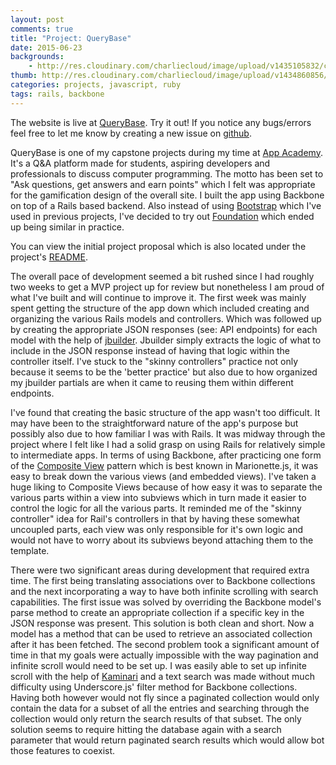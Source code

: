 ```yaml
---
layout: post
comments: true
title: "Project: QueryBase"
date: 2015-06-23
backgrounds:
    - http://res.cloudinary.com/charliecloud/image/upload/v1435105832/charblog/querybase_bg.jpg
thumb: http://res.cloudinary.com/charliecloud/image/upload/v1434860856/logo_11_lycarl.png
categories: projects, javascript, ruby
tags: rails, backbone
---
```


The website is live at [QueryBase](http://www.querybase.me). Try it out! If you notice any bugs/errors feel free to let me know by creating a new issue on [github](https://github.com/ChanChar/queryBase).

QueryBase is one of my capstone projects during my time at [App Academy](http://www.appacademy.io/#). It's a Q&A platform made for students, aspiring developers and professionals to discuss computer programming. The motto has been set to "Ask questions, get answers and earn points" which I felt was appropriate for the gamification design of the overall site. I built the app using  Backbone on top of a Rails based backend. Also instead of using [Bootstrap](http://getbootstrap.com/) which I've used in previous projects, I've decided  to try out [Foundation](http://foundation.zurb.com/) which ended up being similar in practice.

You can view the initial project proposal which is also located under the project's [README](https://github.com/ChanChar/queryBase#querybase-project-proposal).

The overall pace of development seemed a bit rushed since I had roughly two weeks to get a MVP project up for review but nonetheless I am proud of what I've built and will continue to improve it. The first week was mainly spent getting the structure of the app down which included creating and organizing the various Rails models and controllers. Which was followed up by creating the appropriate JSON responses (see: API endpoints) for each model with the help of [jbuilder](https://github.com/rails/jbuilder). Jbuilder simply extracts the logic of what to include in the JSON response instead of having that logic within the controller itself. I've stuck to the "skinny controllers" practice not only because it seems to be the 'better practice' but also due to how organized my jbuilder partials are when it came to reusing them within different endpoints.

I've found that creating the basic structure of the app wasn't too difficult. It may have been to the straightforward nature of the app's purpose but possibly also due to how familiar I was with Rails. It was midway through the project where I felt like I had a solid grasp on using Rails for relatively simple to intermediate apps. In terms of using Backbone, after practicing one form of the [Composite View](http://marionettejs.com/docs/marionette.compositeview.html) pattern which is best known in Marionette.js, it was easy to break down the various views (and embedded views). I've taken a huge liking to Composite Views because of how easy it was to separate the various parts within a view into subviews which in turn made it easier to control the logic for all the various parts. It reminded me of the "skinny controller" idea for Rail's controllers in that by having these somewhat uncoupled parts, each view was only responsible for it's own logic and would not have to worry about its subviews beyond attaching them to the template.

There were two significant areas during development that required extra time. The first being translating associations over to Backbone collections and the next incorporating a way to have both infinite scrolling with search capabilities. The first issue was solved by overriding the Backbone model's parse method to create an appropriate collection if a specific key in the JSON response was present. This solution is both clean and short. Now a model has a method that can be used to retrieve an associated collection after it has been fetched. The second problem took a significant amount of time in that my goals were actually impossible with the way pagination and infinite scroll would need to be set up. I was easily able to set up infinite scroll with the help of [Kaminari](https://github.com/amatsuda/kaminari) and a text search was made without much difficulty using Underscore.js' filter method for Backbone collections. Having both however would not fly since a paginated collection would only contain the data for a subset of all the entries and searching through the collection would only return the search results of that subset. The only solution seems to require hitting the database again with a search parameter that would return paginated search results which would allow bot those features to coexist.
